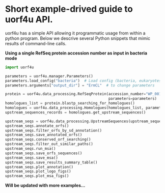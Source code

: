 # Short example-drived guide to uorf4u API.  

uorf4u has a simple API allowing it programmatic usage from within a python program. Below we descrive several Python snippets that mimic results of command-line calls.

**Using a single RefSeq protein accession number as input in bacteria mode**
```python
import uorf4u

parameters = uorf4u.manager.Parameters()
parameters.load_config("bacteria")  # Load config (bacteria, eukaryotes or path)
parameters.arguments["output_dir"] = "ErmCL"  # to change parameters

protein = uorf4u.data_processing.RefSeqProtein(accession_number="WP_001003263.1",
                                               parameters=parameters)
homologues_list = protein.blastp_searching_for_homologues()
homologues = uorf4u.data_processing.Homologues(homologues_list, parameters)
upstream_sequences_records = homologues.get_upstream_sequences()

upstream_seqs = uorf4u.data_processing.UpstreamSequences(upstream_sequences_records, parameters)
upstream_seqs.annotate_orfs()
upstream_seqs.filter_orfs_by_sd_annotation()
upstream_seqs.save_annotated_orfs()
upstream_seqs.conserved_orf_searching()
upstream_seqs.filter_out_similar_paths()
upstream_seqs.run_msa()
upstream_seqs.save_orfs_sequences()
upstream_seqs.save_msa()
upstream_seqs.save_results_summary_table()
upstream_seqs.plot_annotation()
upstream_seqs.plot_logo_figs()
upstream_seqs.plot_msa_figs()

```  

**Will be updated with more examples...**